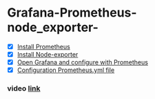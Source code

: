 # Grafana-Prometheus-node_exporter-
- [x] [Install Prometheus](https://github.com/apoorvpandey-ap/Grafana-Prometheus-node_exporter-/issues/1#issuecomment-1272802961)
- [x] [Install Node-exporter](https://github.com/apoorvpandey-ap/Grafana-Prometheus-node_exporter-/issues/1#issuecomment-1272803128)
- [x] [Open Grafana and configure with Prometheus](https://github.com/apoorvpandey-ap/Grafana-Prometheus-node_exporter-/issues/1#issuecomment-1272804478)
- [x] [Configuration Prometheus.yml file](https://github.com/apoorvpandey-ap/Grafana-Prometheus-node_exporter-/issues/1#issuecomment-1272814635) 

### video [link](https://youtu.be/MTRoZRyIN3o)
